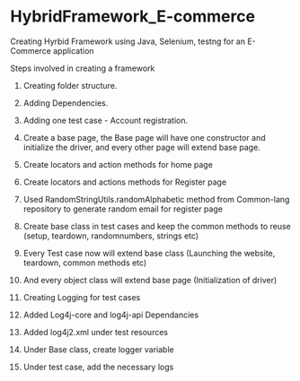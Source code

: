 # HybridFramework_E-commerce
Creating Hyrbid Framework using Java, Selenium, testng for an E-Commerce application

Steps involved in creating a framework 
 
1) Creating folder structure.

2) Adding Dependencies.

3) Adding one test case - Account registration.

4) Create a base page, the Base page will have one constructor and initialize the driver, and every other page will extend base page.

5) Create locators and action methods for home page

6) Create locators and actions methods for Register page

7) Used RandomStringUtils.randomAlphabetic method from Common-lang repository to generate random email for register page

8) Create base class in test cases and keep the common methods to reuse (setup, teardown, randomnumbers, strings etc)

9) Every Test case now will extend base class (Launching the website, teardown, common methods etc)

10) And every object class will extend base page (Initialization of driver)

11) Creating Logging for test cases

12) Added Log4j-core and log4j-api Dependancies

13) Added log4j2.xml under test resources 

14) Under Base class, create logger variable 

15) Under test case, add the necessary logs 
